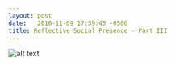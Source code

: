```yaml
---
layout: post
date:   2016-11-09 17:39:45 -0500
title: Reflective Social Presence - Part III
---
```




![alt text](/dwblog/images/SnapchatAdPreferences.png "Screenshot of Ad Preferences")



